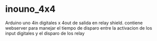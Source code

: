 # inouno_4x4
Arduino uno 4in digitales x 4out de salida en relay shield. contiene webserver para manejar el tiempo de disparo entre la activacion de los input digitales y el disparo de los relay
